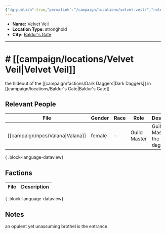 ```yaml
---
{"dg-publish":true,"permalink":"/campaign/locations/velvet-veil/","noteIcon":"","created":"2025-10-26T10:39:03.600-07:00","updated":"2025-10-27T16:36:07.599-07:00"}
---
```



<p><span><ul>
<li dir="auto"><strong>Name:</strong> Velvet Veil</li>
<li dir="auto"><strong>Location Type:</strong> stronghold</li>
<li dir="auto"><strong>City:</strong> <a data-tooltip-position="top" aria-label="campaign/locations/Baldur's Gate.md" data-href="campaign/locations/Baldur's Gate.md" href="campaign/locations/Baldur's Gate.md" class="internal-link" target="_blank" rel="noopener nofollow">Baldur's Gate</a></li>
</ul></span></p>

---

# # [[campaign/locations/Velvet Veil\|Velvet Veil]]
the hideout of the [[campaign/factions/Dark Daggers\|Dark Daggers]] in [[campaign/locations/Baldur's Gate\|Baldur's Gate]]

## Relevant People
| File                                | Gender | Race | Role         | Description                      |
| ----------------------------------- | ------ | ---- | ------------ | -------------------------------- |
| [[campaign/npcs/Valana\|Valana]] | female | \-   | Guild Master | Guild Master of the dark daggers |

{ .block-language-dataview}

## Factions
| File | Description |
| ---- | ----------- |

{ .block-language-dataview}

## Notes
an opulent yet unassuming brothel is the entrance